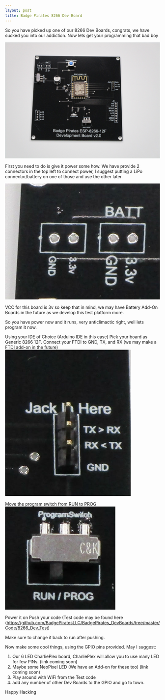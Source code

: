 ```yaml
---
layout: post
title: Badge Pirates 8266 Dev Board
---
```


So you have picked up one of our 8266 Dev Boards, congrats, we have sucked you into our addiction. Now lets get your programming that bad boy

![DevBoard](/images/8266_12F.JPG)

First you need to do is give it power some how. We have provide 2 connectors in the top left to connect power, I suggest putting a LiPo connector/battery on one of those and use the other later.

![DevBoardBatt](/images/8266_12f_Batt.jpg)

VCC for this board is 3v so keep that in mind, we may have Battery Add-On Boards in the future as we develop this test platform more.

So you have power now and it runs, very anticlimactic right, well lets program it now.

Using your IDE of Choice (Arduino IDE in this case) Pick your board as Generic 8266 12F.
Connect your FTDI to GND, TX, and RX (we may make a FTDI add-on in the future)
![DevBoardJack](/images/8266_12f_Jack.jpg)

Move the program switch from RUN to PROG
![DevBoardProg](/images/8266_12f_Prog.jpg)


Power it on
Push your code (Test code may be found here (https://github.com/BadgePiratesLLC/BadgePirates_DevBoards/tree/master/Code/8266_Dev_Test)

Make sure to change it back to run after pushing.

Now make some cool things, using the GPIO pins provided. May I suggest:

1. Our 6 LED CharliePlex board, CharliePlex will allow you to use many LED for few PINs. (link coming soon)
2. Maybe some NeoPixel LED (We have an Add-on for these too) (link coming soon)
3. Play around with WiFi from the Test code 
4. add any number of other Dev Boards to the GPIO and go to town.

Happy Hacking
